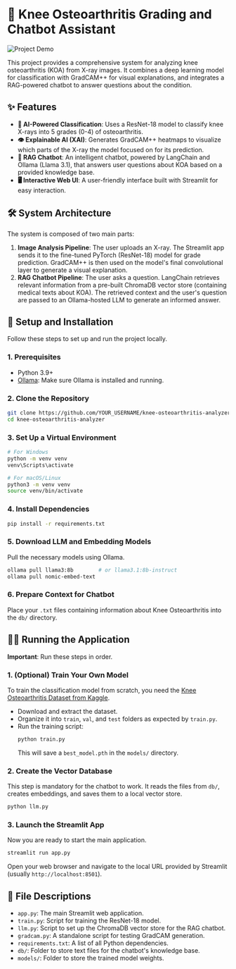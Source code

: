 # 🔬 Knee Osteoarthritis Grading and Chatbot Assistant

![Project Demo](results/image_1)

This project provides a comprehensive system for analyzing knee osteoarthritis (KOA) from X-ray images. It combines a deep learning model for classification with GradCAM++ for visual explanations, and integrates a RAG-powered chatbot to answer questions about the condition.

## ✨ Features

- **🤖 AI-Powered Classification**: Uses a ResNet-18 model to classify knee X-rays into 5 grades (0-4) of osteoarthritis.
- **👁️ Explainable AI (XAI)**: Generates GradCAM++ heatmaps to visualize which parts of the X-ray the model focused on for its prediction.
- **💬 RAG Chatbot**: An intelligent chatbot, powered by LangChain and Ollama (Llama 3.1), that answers user questions about KOA based on a provided knowledge base.
- **🖥️ Interactive Web UI**: A user-friendly interface built with Streamlit for easy interaction.

## 🛠️ System Architecture

The system is composed of two main parts:

1.  **Image Analysis Pipeline**: The user uploads an X-ray. The Streamlit app sends it to the fine-tuned PyTorch (ResNet-18) model for grade prediction. GradCAM++ is then used on the model's final convolutional layer to generate a visual explanation.
2.  **RAG Chatbot Pipeline**: The user asks a question. LangChain retrieves relevant information from a pre-built ChromaDB vector store (containing medical texts about KOA). The retrieved context and the user's question are passed to an Ollama-hosted LLM to generate an informed answer.

## 🚀 Setup and Installation

Follow these steps to set up and run the project locally.

### 1. Prerequisites

- Python 3.9+
- [Ollama](https://ollama.com/): Make sure Ollama is installed and running.

### 2. Clone the Repository

```bash
git clone https://github.com/YOUR_USERNAME/knee-osteoarthritis-analyzer.git
cd knee-osteoarthritis-analyzer
```

### 3. Set Up a Virtual Environment

```bash
# For Windows
python -m venv venv
venv\Scripts\activate

# For macOS/Linux
python3 -m venv venv
source venv/bin/activate
```

### 4. Install Dependencies

```bash
pip install -r requirements.txt
```

### 5. Download LLM and Embedding Models

Pull the necessary models using Ollama.

```bash
ollama pull llama3:8b        # or llama3.1:8b-instruct
ollama pull nomic-embed-text
```

### 6. Prepare Context for Chatbot

Place your `.txt` files containing information about Knee Osteoarthritis into the `db/` directory.

## 🏃‍♀️ Running the Application

**Important**: Run these steps in order.

### 1. (Optional) Train Your Own Model

To train the classification model from scratch, you need the [Knee Osteoarthritis Dataset from Kaggle](https://www.kaggle.com/datasets/shreystechs/knee-osteoarthritis-dataset-with-severity).

- Download and extract the dataset.
- Organize it into `train`, `val`, and `test` folders as expected by `train.py`.
- Run the training script:
  ```bash
  python train.py
  ```
  This will save a `best_model.pth` in the `models/` directory.

### 2. Create the Vector Database

This step is mandatory for the chatbot to work. It reads the files from `db/`, creates embeddings, and saves them to a local vector store.

```bash
python llm.py
```

### 3. Launch the Streamlit App

Now you are ready to start the main application.

```bash
streamlit run app.py
```

Open your web browser and navigate to the local URL provided by Streamlit (usually `http://localhost:8501`).

## 📁 File Descriptions

- `app.py`: The main Streamlit web application.
- `train.py`: Script for training the ResNet-18 model.
- `llm.py`: Script to set up the ChromaDB vector store for the RAG chatbot.
- `gradcam.py`: A standalone script for testing GradCAM generation.
- `requirements.txt`: A list of all Python dependencies.
- `db/`: Folder to store text files for the chatbot's knowledge base.
- `models/`: Folder to store the trained model weights.
